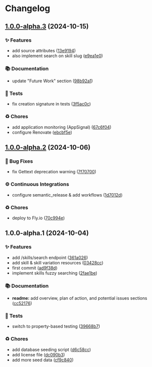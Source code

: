 # Changelog

## [1.0.0-alpha.3](https://github.com/talent-ideal/skill_sanity/compare/v1.0.0-alpha.2...v1.0.0-alpha.3) (2024-10-15)

### ✨ Features

* add source attributes ([13e9194](https://github.com/talent-ideal/skill_sanity/commit/13e91942bfce3e226ef1ef6918e373744917ae5f))
* also implement search on skill slug ([e9ea1e0](https://github.com/talent-ideal/skill_sanity/commit/e9ea1e07e79cd95835a9c3f1e6b0861a2c5652fa))

### 📚 Documentation

* update "Future Work" section ([98b92a1](https://github.com/talent-ideal/skill_sanity/commit/98b92a12985df33d9c562d1c2a5dc546e123f6f0))

### 🚨 Tests

* fix creation signature in tests ([3f5ac0c](https://github.com/talent-ideal/skill_sanity/commit/3f5ac0c3df2c115fc2e8ed6fcf51f058dfe4065a))

### ♻️ Chores

* add application monitoring (AppSignal) ([67c6f04](https://github.com/talent-ideal/skill_sanity/commit/67c6f04425f9d9842f3fc316c0d2eca884639ccd))
* configure Renovate ([ebcbf5e](https://github.com/talent-ideal/skill_sanity/commit/ebcbf5ea9437242175a8045ed4e12d867e582082))

## [1.0.0-alpha.2](https://github.com/talent-ideal/skill_sanity/compare/v1.0.0-alpha.1...v1.0.0-alpha.2) (2024-10-06)

### 🐛 Bug Fixes

* fix Gettext deprecation warning ([7f70700](https://github.com/talent-ideal/skill_sanity/commit/7f707007a91d1b9795abf34b05f1b44320f10adb))

### ⚙️ Continuous Integrations

* configure semantic_release & add workflows ([1d7012d](https://github.com/talent-ideal/skill_sanity/commit/1d7012dbad44a1ad5edca9ec9402206285d5595a))

### ♻️ Chores

* deploy to Fly.io ([70c994e](https://github.com/talent-ideal/skill_sanity/commit/70c994e37df1a039c8e89e5db4a1b3697abf21bf))

## 1.0.0-alpha.1 (2024-10-04)

### ✨ Features

* add /skills/search endpoint ([361a026](361a026))
* add skill & skill variation resources ([03428cc](03428cc))
* first commit ([ad9f38d](ad9f38d))
* implement skills fuzzy searching ([2fae1be](2fae1be))

### 📚 Documentation

* **readme:** add overview, plan of action, and potential issues sections ([cc52176](cc52176))

### 🚨 Tests

* switch to property-based testing ([39668b7](39668b7))

### ♻️ Chores

* add database seeding script ([d6c58cc](d6c58cc))
* add license file ([dc090b3](dc090b3))
* add more seed data ([cf9c840](cf9c840))
